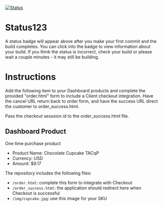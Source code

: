 [![Status](https://img.shields.io/badge/status-SUBMITTABLE%20COMMIT:%20f0c655af38b80dec1a0793620767099db3ad89dd-brightgreen.svg)](https://github.com/crowdbotics-challenges/bakery_scaffold_HcW4toJ1XNlSmACl/commit/f0c655af38b80dec1a0793620767099db3ad89dd)



# Status123

A status badge will appear above after you make your first commit and the build completes. You can click into the badge to view information about your build. If you think the status is incorrect, check your build or please wait a couple minutes - it may still be building.

# Instructions

Add the following item to your Dashboard products and complete the provided "order.html" form to include a Client checkout integration. Have the cancel URL return back to order form, and have the success URL direct the customer to order_success.html.

Pass the checkout sesssion id to the order_success.html file.

## Dashboard Product
One time purchase product
* Product Name: Chocolate Cupcake TACqP
* Currency: USD
* Amount: $9.17

The repository includes the following files:
* `/order.html`: complete this form to integrate with Checkout
* `/order_success.html`: the application should redirect here when Checkout is successful
* `/img/cupcake.jpg`: use this image for your SKU

